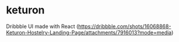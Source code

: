 # keturon
Dribbble UI made with React (https://dribbble.com/shots/16068868-Keturon-Hostelry-Landing-Page/attachments/7916013?mode=media)
